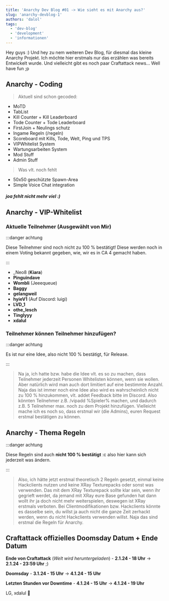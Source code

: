 ```yaml
---
title: 'Anarchy Dev Blog #01 -> Wie sieht es mit Anarchy aus?'
slug: 'anarchy-devblog-1'
authors: 'dalol'
tags:
  - 'dev-blog'
  - 'development'
  - 'informationen'
---
```


Hey guys :) Und hey zu nem weiteren Dev Blog, für diesmal das kleine Anarchy Projekt. Ich möchte hier erstmals nur das erzählen was bereits Entwickelt wurde. Und vielleicht gibt es noch paar Craftattack news... Well have fun ;p


## Anarchy - Coding

> Aktuell sind schon gecoded:

- MoTD
- TabList
- Kill Counter + Kill Leaderboard
- Tode Counter + Tode Leaderboard
- FirstJoin + Neulings schutz
- Ingame Regeln (/regeln)
- Scoreboard mit Kills, Tode, Welt, Ping und TPS
- VIPWhitelist System
- Wartungsarbeiten System
- Mod Stuff
- Admin Stuff

> Was vlt. noch fehlt

- 50x50 geschützte Spawn-Area
- Simple Voice Chat integration

##### joa fehlt nicht mehr viel :)


## Anarchy - VIP-Whitelist


### Aktuelle Teilnehmer (Ausgewählt von Mir)

:::danger achtung

Diese Teilnehmer sind noch nicht zu 100 % bestätigt! Diese werden noch in einem Voting bekannt gegeben, wie, wir es in CA 4 gemacht haben. 

:::

- _Neo8 (**Kiara**)
- **Pinguindave**
- **Wombli** (Jeeequeue)
- **Baggy**
- **gelangweil**
- **hyieV1** (Auf Discord: luigi)
- **LVD_1**
- **othe_lesch**
- **Tinglyyy**
- **xdalul**


### Teilnehmer können Teilnehmer hinzufügen?

:::danger achtung

Es ist nur eine Idee, also nicht 100 % bestätigt, für Release.

:::


> Na ja, ich hatte bzw. habe die Idee vlt. es so zu machen, dass Teilnehmer jederzeit Personen Whitelisten können, wenn sie wollen. Aber natürlich wird man auch dort limitiert auf eine bestimmte Anzahl. Naja das ist immer noch eine Idee also wird es wahrscheinlich nicht zu 100 % hinzukommen, vlt. addet Feedback bitte im Discord. Also könnten Teilnehmer z.B. /vipadd %Spieler% machen, und dadurch z.B. 5 Teilnehmer max. noch zu dem Projekt hinzufügen. Vielleicht mache ich es noch so, dass erstmal wir (die Admins), euren Request erstmal bestätigen zu können.


## Anarchy - Thema Regeln

:::danger achtung

Diese Regeln sind auch **nicht 100 % bestätigt** :c also hier kann sich jederzeit was ändern.

:::


> Also, ich hätte jetzt erstmal theoretisch 2 Regeln gesetzt, einmal keine Hackclients nutzen und keine XRay Texturepacks oder sonst was verwenden. Das mit dem XRay Texturepack sollte klar sein, wenn ihr gegrieft werdet, da jemand mit XRay eure Base gefunden hat dann wollt ihr ja doch nicht mehr weiterspielen, deswegen ist XRay erstmals verboten. Bei Clientmodifikationen bzw. Hackclients könnte es dasselbe sein, du willst ja auch nicht die ganze Zeit zerhackt werden, wenn du nicht Hackclients verwenden willst. Naja das sind erstmal die Regeln für Anarchy.



## Craftattack offizielles Doomsday Datum + Ende Datum


**Ende von Craftattack** (*Welt wird heruntergeladen*) - **2.1.24 - 18 Uhr** → **2.1.24 - 23:59 Uhr** ;)

**Doomsday** - **3.1.24 - 15 Uhr** → **4.1.24 - 15 Uhr**

**Letzten Stunden vor Downtime** - **4.1.24 - 15 Uhr** → **4.1.24 - 19 Uhr**



LG,
xdalul 💛

